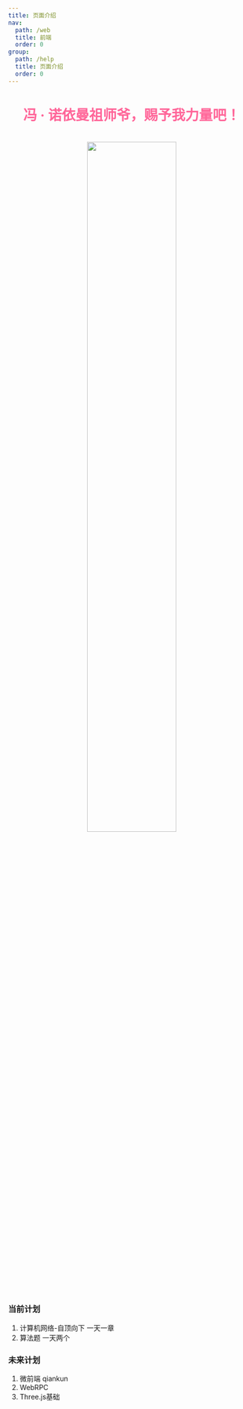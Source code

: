 ```yaml
---
title: 页面介绍
nav:
  path: /web
  title: 前端
  order: 0
group:
  path: /help
  title: 页面介绍
  order: 0
---
```

<div style="text-align:center">
  <h1 style="color:#ff6699">冯 · 诺依曼祖师爷，赐予我力量吧！</h1>
  <br/>
  <img src="https://p1-juejin.byteimg.com/tos-cn-i-k3u1fbpfcp/f840a42400f64683ad53aaefc4e71f06~tplv-k3u1fbpfcp-watermark.image?" style="width:60%;height:60%;"></img>  
</div>

### 当前计划
1. 计算机网络-自顶向下 一天一章
2. 算法题 一天两个

### 未来计划
1. 微前端 qiankun
2. WebRPC
3. Three.js基础
